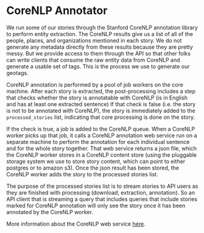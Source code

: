 CoreNLP Annotator
=================

We run some of our stories through the Stanford CoreNLP annotation library to perform entity extraction.  The CoreNLP results give us a list of all of the people, places, and organizations mentioned in each story.  We do not generate any metadata directly from these results because they are pretty messy.  But we provide access to them through the API so that other folks can write clients that consume the raw entity data from CoreNLP and generate a usable set of tags.  This is the process we use to generate our geotags.

CoreNLP annotation is performed by a pool of job workers on the core machine.  After each story is extracted, the post-processing includes a step that checks whether the story is annotatable with CoreNLP (is in English and has at least one extracted sentence) If that check is false (i.e. the story is not to be annotated with CoreNLP), the story is immediately added to the `processed_stories` list, indicating that core processing is done on the story.  

If the check is true, a job is added to the CoreNLP queue.  When a CoreNLP worker picks up that job, it calls a CoreNLP annotation web service run on a separate machine to perform the annotation for each individual sentence and for the whole story together.  That web service returns a json file, which the CoreNLP worker stores in a CoreNLP content store (using the pluggable storage system we use to store story content, which can point to either postgres or to amazon s3).  Once the json result has been stored, the CoreNLP worker adds the story to the processed stories list.

The purpose of the processed stories list is to stream stories to API users as they are finished with processing (download, extraction, annotation).  So an API client that is streaming a query that includes queries that include stories marked for CoreNLP annotation will only see the story once it has been annotated by the CoreNLP worker.

More information about the CoreNLP web service [here](hosting/corenlp-hosting.markdown).
 
